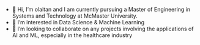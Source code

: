 - 👋 Hi, I’m olaitan and I am currently pursuing a Master of Engineering in Systems and Technology at McMaster University.
- 👀 I’m interested in Data Science & Machine Learning 
- 💞️ I’m looking to collaborate on any projects involving the applications of AI and ML, especially in the healthcare industry


<!---
Olaitan94/Olaitan94 is a ✨ special ✨ repository because its `README.md` (this file) appears on your GitHub profile.
You can click the Preview link to take a look at your changes.
--->
